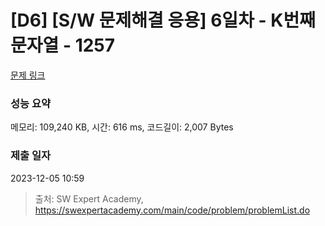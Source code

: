 # [D6] [S/W 문제해결 응용] 6일차 - K번째 문자열 - 1257 

[문제 링크](https://swexpertacademy.com/main/code/problem/problemDetail.do?contestProbId=AV18KWf6ItECFAZN) 

### 성능 요약

메모리: 109,240 KB, 시간: 616 ms, 코드길이: 2,007 Bytes

### 제출 일자

2023-12-05 10:59



> 출처: SW Expert Academy, https://swexpertacademy.com/main/code/problem/problemList.do